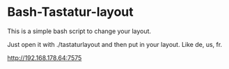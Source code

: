 # Bash-Tastatur-layout
This is a simple bash script to change your layout. 

Just open it with ./tastaturlayout and then put in your layout. Like de, us, fr.

http://192.168.178.64:7575